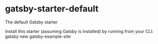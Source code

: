 # gatsby-starter-default
The default Gatsby starter

Install this starter (assuming Gatsby is installed) by running from your CLI: gatsby new gatsby-example-site
